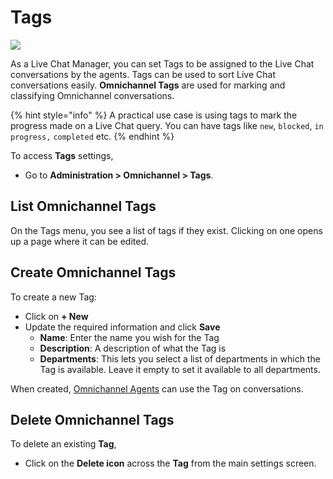 # Tags

![](<../../.gitbook/assets/2021-06-10\_22-31-38 (3) (3) (3) (3) (3) (3) (3) (3) (3) (2) (3) (1) (1) (1) (1) (2) (1) (1) (1) (33).jpg>)

As a Live Chat Manager, you can set Tags to be assigned to the Live Chat conversations by the agents. Tags can be used to sort Live Chat conversations easily. **Omnichannel Tags** are used for marking and classifying Omnichannel conversations.

{% hint style="info" %}
A practical use case is using tags to mark the progress made on a Live Chat query. You can have tags like `new`, `blocked`, `in progress,` `completed` etc.
{% endhint %}

To access **Tags** settings,&#x20;

* Go to **Administration > Omnichannel > Tags**.

## List Omnichannel Tags

On the Tags menu, you see a list of tags if they exist. Clicking on one opens up a page where it can be edited.

## Create Omnichannel Tags

To create a new Tag:

* Click on **+ New**
* Update the required information and click **Save**
  * **Name**: Enter the name you wish for the Tag
  * **Description**: A description of what the Tag is
  * **Departments**: This lets you select a list of departments in which the Tag is available. Leave it empty to set it available to all departments.

When created, [Omnichannel Agents](agents.md) can use the Tag on conversations.

## Delete Omnichannel Tags

To delete an existing **Tag**,&#x20;

* Click on the **Delete icon** across the **Tag** from the main settings screen.
